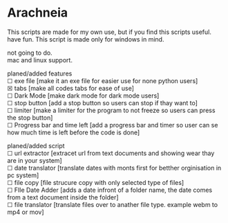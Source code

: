 # Arachneia
This scripts are made for my own use, but if you find this scripts useful. have fun. This script is made only for windows in mind.<br>

not going to do.<br>
mac and linux support.<br>

planed/added features<br>
☐ exe file [make it an exe file for easier use for none python users]<br>
☒ tabs [make all codes tabs for ease of use]<br>
☐ Dark Mode [make dark mode for dark mode users]<br>
☐ stop button [add a stop button so users can stop if thay want to]<br>
☐ limiter [make a limiter for the program to not freeze so users can press the stop button]<br>
☐ Progress bar and time left [add a progress bar and timer so user can se how much time is left before the code is done]<br>

planed/added script<br>
☐ url extractor [extracet url from text documents and showing wear thay are in your system]<br>
☐ date translator [translate dates with monts first for betther orginisation in pc system]<br>
☐ file copy [file strucure copy with only selected type of files]<br>
☐ FIle Date Adder [adds a date infront of a folder name, the date comes from a text document inside the folder]<br>
☐ file translator [translate files over to anather file type. example webm to mp4 or mov]<br>

